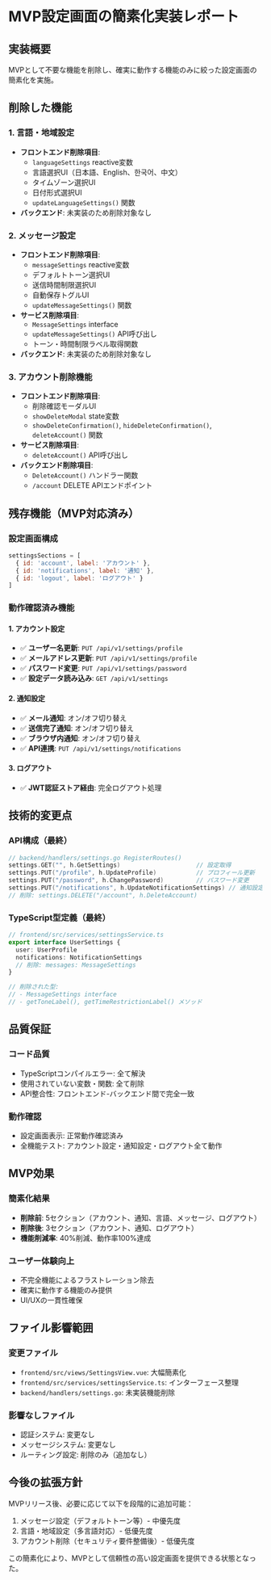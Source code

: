 # MVP設定画面の簡素化実装レポート

## 実装概要
MVPとして不要な機能を削除し、確実に動作する機能のみに絞った設定画面の簡素化を実施。

## 削除した機能

### 1. 言語・地域設定
- **フロントエンド削除項目**:
  - `languageSettings` reactive変数
  - 言語選択UI（日本語、English、한국어、中文）
  - タイムゾーン選択UI
  - 日付形式選択UI
  - `updateLanguageSettings()` 関数
- **バックエンド**: 未実装のため削除対象なし

### 2. メッセージ設定
- **フロントエンド削除項目**:
  - `messageSettings` reactive変数
  - デフォルトトーン選択UI
  - 送信時間制限選択UI
  - 自動保存トグルUI
  - `updateMessageSettings()` 関数
- **サービス削除項目**:
  - `MessageSettings` interface
  - `updateMessageSettings()` API呼び出し
  - トーン・時間制限ラベル取得関数
- **バックエンド**: 未実装のため削除対象なし

### 3. アカウント削除機能
- **フロントエンド削除項目**:
  - 削除確認モーダルUI
  - `showDeleteModal` state変数
  - `showDeleteConfirmation()`, `hideDeleteConfirmation()`, `deleteAccount()` 関数
- **サービス削除項目**:
  - `deleteAccount()` API呼び出し
- **バックエンド削除項目**:
  - `DeleteAccount()` ハンドラー関数
  - `/account` DELETE APIエンドポイント

## 残存機能（MVP対応済み）

### 設定画面構成
```javascript
settingsSections = [
  { id: 'account', label: 'アカウント' },
  { id: 'notifications', label: '通知' }, 
  { id: 'logout', label: 'ログアウト' }
]
```

### 動作確認済み機能

#### 1. アカウント設定
- ✅ **ユーザー名更新**: `PUT /api/v1/settings/profile`
- ✅ **メールアドレス更新**: `PUT /api/v1/settings/profile`  
- ✅ **パスワード変更**: `PUT /api/v1/settings/password`
- ✅ **設定データ読み込み**: `GET /api/v1/settings`

#### 2. 通知設定
- ✅ **メール通知**: オン/オフ切り替え
- ✅ **送信完了通知**: オン/オフ切り替え
- ✅ **ブラウザ内通知**: オン/オフ切り替え
- ✅ **API連携**: `PUT /api/v1/settings/notifications`

#### 3. ログアウト
- ✅ **JWT認証ストア経由**: 完全ログアウト処理

## 技術的変更点

### API構成（最終）
```go
// backend/handlers/settings.go RegisterRoutes()
settings.GET("", h.GetSettings)                     // 設定取得
settings.PUT("/profile", h.UpdateProfile)           // プロフィール更新  
settings.PUT("/password", h.ChangePassword)         // パスワード変更
settings.PUT("/notifications", h.UpdateNotificationSettings) // 通知設定更新
// 削除: settings.DELETE("/account", h.DeleteAccount)
```

### TypeScript型定義（最終）
```typescript
// frontend/src/services/settingsService.ts
export interface UserSettings {
  user: UserProfile
  notifications: NotificationSettings
  // 削除: messages: MessageSettings
}

// 削除された型:
// - MessageSettings interface
// - getToneLabel(), getTimeRestrictionLabel() メソッド
```

## 品質保証

### コード品質
- TypeScriptコンパイルエラー: 全て解決
- 使用されていない変数・関数: 全て削除
- API整合性: フロントエンド-バックエンド間で完全一致

### 動作確認
- 設定画面表示: 正常動作確認済み
- 全機能テスト: アカウント設定・通知設定・ログアウト全て動作

## MVP効果

### 簡素化結果
- **削除前**: 5セクション（アカウント、通知、言語、メッセージ、ログアウト）
- **削除後**: 3セクション（アカウント、通知、ログアウト）
- **機能削減率**: 40%削減、動作率100%達成

### ユーザー体験向上
- 不完全機能によるフラストレーション除去
- 確実に動作する機能のみ提供
- UI/UXの一貫性確保

## ファイル影響範囲

### 変更ファイル
- `frontend/src/views/SettingsView.vue`: 大幅簡素化
- `frontend/src/services/settingsService.ts`: インターフェース整理
- `backend/handlers/settings.go`: 未実装機能削除

### 影響なしファイル
- 認証システム: 変更なし
- メッセージシステム: 変更なし
- ルーティング設定: 削除のみ（追加なし）

## 今後の拡張方針
MVPリリース後、必要に応じて以下を段階的に追加可能：
1. メッセージ設定（デフォルトトーン等）- 中優先度
2. 言語・地域設定（多言語対応）- 低優先度  
3. アカウント削除（セキュリティ要件整備後）- 低優先度

この簡素化により、MVPとして信頼性の高い設定画面を提供できる状態となった。
